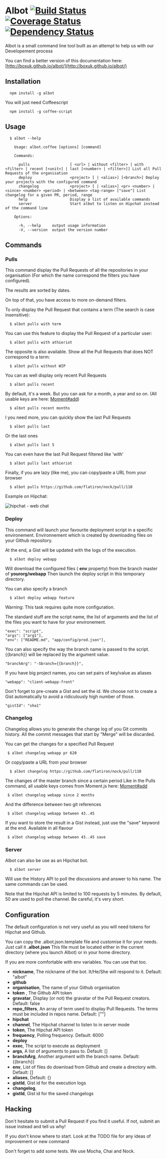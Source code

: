 # Albot [![Build Status](https://secure.travis-ci.org/boxuk/albot.png)](http://travis-ci.org/boxuk/albot) [![Coverage Status](https://coveralls.io/repos/boxuk/albot/badge.png?branch=master)](https://coveralls.io/r/boxuk/albot?branch=master) [![Dependency Status](https://gemnasium.com/boxuk/albot.png)](https://gemnasium.com/boxuk/albot)

Albot is a small command line tool built as an attempt to help us with our Developement process

You can find a better version of this documentation here: [http://boxuk.github.io/albot/](http://boxuk.github.io/albot/)

## Installation

      npm install -g albot

You will just need Coffeescript

      npm install -g coffee-script

## Usage
 
      $ albot --help                                                                                                                                                                                                           

        Usage: albot.coffee [options] [command]

        Commands:

          pulls                  [ <url> | without <filter> | with <filter> | recent [<unit>] | last [<number> | <filter>]] List all Pull Requests of the organisation
          deploy                 <project> [ | <alias>] [<branch>] Deploy your projects with the configured command
          changelog              <project> [ | <alias>] <pr> <number> | <since> <number> <period> | <between> <tag-range> ["save"] List changelog for a given PR, period, range
          help                   Display a list of available commands
          server                 Start albot to listen on Hipchat instead of the command line

        Options:

          -h, --help     output usage information
          -V, --version  output the version number

## Commands

### Pulls

This command display the Pull Requests of all the repositories in your organisation
(For which the name correspond the filters you have configured).

The results are sorted by dates.

On top of that, you have access to more on-demand filters.

To only display the Pull Request that contains a term (The search is case insensitive):

      $ albot pulls with term

You can use this feature to display the Pull Request of a particular user:

      $ albot pulls with athieriot

The opposite is also available. Show all the Pull Requests that does NOT correspond to a term:

      $ albot pulls without WIP

You can as well display only recent Pull Requests

      $ albot pulls recent

By default, it's a week. But you can ask for a month, a year and so on. (All usable keys are here: [Moment#add](http://momentjs.com/docs/#/manipulating/add/))

      $ albot pulls recent months
      
I you need more, you can quickly show the last Pull Requests

      $ albot pulls last

Or the last ones

      $ albot pulls last 5

You can even have the last Pull Request filtered like 'with'

      $ albot pulls last athieriot

Finally, if you are lazy (like me), you can copy/paste a URL from your browser

      $ albot pulls https://github.com/flatiron/nock/pull/110

Example on Hipchat:

![hipchat - web chat](https://f.cloud.github.com/assets/661901/550556/8410e2fe-c314-11e2-9c1f-eb2f56489e4b.png)

### Deploy

This command will launch your favourite deployment script in a specific environement.
Environnement which is created by downloading files on your Github repository.

At the end, a Gist will be updated with the logs of the execution.

      $ albot deploy webapp

Will download the configured files ( __env__ property) from the branch master of __yourorg/webapp__ 
Then launch the deploy script in this temporary directory.

You can also specify a branch

      $ albot deploy webapp feature

Warning: This task requires quite more configuration.

The standard stuff are the script name, the list of arguments and the list of the files you want to have for your environement.

    "exec": "script",
    "args": ["arg1"],
    "env": ["README.md", "app/config/prod.json"],

You can also specify the way the branch name is passed to the script. {{branch}} will be replaced by the argument value.

    "branchArg": "-Sbranch={{branch}}",

If you have big project names, you can set pairs of key/value as aliases

    "webapp": "client-webapp-front"

Don't forget to pre-create a Gist and set the id.
We choose not to create a Gist automatically to avoid a ridiculously high number of those.

    "gistId": "sha1"

### Changelog

Changelog allows you to generate the change log of you Git commits history.
All the commit messages that start by "Merge" will be discarded.

You can get the changes for a specified Pull Request 

     $ albot changelog webapp pr 620

Or copy/paste a URL from your browser

      $ albot changelog https://github.com/flatiron/nock/pull/110

The changes of the master branch since a certain period
Like in the Pulls command, all usable keys comes from Moment.js here: [Moment#add](http://momentjs.com/docs/#/manipulating/add/)

     $ albot changelog webapp since 2 months

And the difference between two git references

     $ albot changelog webapp between 43..45

If you want to store the result in a Gist instead, just use the "save" keyword at the end.
Available in all flavour

     $ albot changelog webapp between 43..45 save

### Server

Albot can also be use as an Hipchat bot.

      $ albot server

Will use the History API to poll the discussions and answer to his name.
The same commands can be used.

Note that the Hipchat API is limited to 100 requests by 5 minutes.
By default, 50 are used to poll the channel.
Be careful, it's very short.

## Configuration

The default configuration is not very useful as you will need tokens for Hipchat and Github.

You can copy the .albot.json.template file and customise it for your needs. Just call it __.albot.json__
This file must be located either in the current directory (where you launch Albot) or in your home directory.

If you are more comfortable with env variables. You can use that too.

- __nickname__, The nickname of the bot. It/He/She will respond to it. Default: "albot"
- __github__
 - __organisation__, The name of your Github organisation
 - __token__ , The Github API token
 - __gravatar__, Display (or not) the gravatar of the Pull Request creators. Default: false
 - __repo_filters__, An array of term used to display Pull Requests. The terms must be included in repos name. Default: [""]
- __hipchat__
 - __channel__, The Hipchat channel to listen to in server mode
 - __token__, The Hipchat API token
 - __frequency__, Polling frequency. Default: 6000
- __deploy__
 - __exec__, The script to execute as deployment
 - __args__, A list of arguments to pass to. Default: []
 - __branchArg__, Another argument with the branch name. Default: {{branch}}
 - __env__, List of files do download from Github and create a directory with. Default: []
 - __aliases__, Default: {}
 - __gistId__, Gist id for the execution logs
- __changelog__,
 - __gistId__, Gist id for the saved changelogs

## Hacking

Don't hesitate to submit a Pull Request if you find it useful.
If not, submit an issue instead and tell us why!

If you don't know where to start. Look at the TODO file for any ideas of improvement or new command

Don't forget to add some tests. We use Mocha, Chai and Nock.
